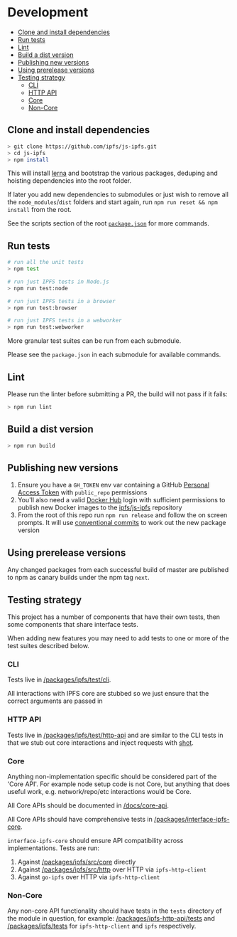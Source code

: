 # Development <!-- omit in toc -->

- [Clone and install dependencies](#clone-and-install-dependencies)
- [Run tests](#run-tests)
- [Lint](#lint)
- [Build a dist version](#build-a-dist-version)
- [Publishing new versions](#publishing-new-versions)
- [Using prerelease versions](#using-prerelease-versions)
- [Testing strategy](#testing-strategy)
  - [CLI](#cli)
  - [HTTP API](#http-api)
  - [Core](#core)
  - [Non-Core](#non-core)

## Clone and install dependencies

```sh
> git clone https://github.com/ipfs/js-ipfs.git
> cd js-ipfs
> npm install
```

This will install [lerna](https://www.npmjs.com/package/lerna) and bootstrap the various packages, deduping and hoisting dependencies into the root folder.

If later you add new dependencies to submodules or just wish to remove all the `node_modules`/`dist` folders and start again, run `npm run reset && npm install` from the root.

See the scripts section of the root [`package.json`](./package.json) for more commands.

## Run tests

```sh
# run all the unit tests
> npm test

# run just IPFS tests in Node.js
> npm run test:node

# run just IPFS tests in a browser
> npm run test:browser

# run just IPFS tests in a webworker
> npm run test:webworker
```

More granular test suites can be run from each submodule.

Please see the `package.json` in each submodule for available commands.

## Lint

Please run the linter before submitting a PR, the build will not pass if it fails:

```sh
> npm run lint
```

## Build a dist version

```sh
> npm run build
```

## Publishing new versions

1. Ensure you have a `GH_TOKEN` env var containing a GitHub [Personal Access Token](https://github.com/settings/tokens) with `public_repo` permissions
2. You'll also need a valid [Docker Hub](https://hub.docker.com) login with sufficient permissions to publish new Docker images to the [ipfs/js-ipfs](https://hub.docker.com/repository/docker/ipfs/js-ipfs) repository
3. From the root of this repo run `npm run release` and follow the on screen prompts.  It will use [conventional commits](https://www.conventionalcommits.org) to work out the new package version

## Using prerelease versions

Any changed packages from each successful build of master are published to npm as canary builds under the npm tag `next`.

## Testing strategy

This project has a number of components that have their own tests, then some components that share interface tests.

When adding new features you may need to add tests to one or more of the test suites described below.

### CLI

Tests live in [/packages/ipfs/test/cli](https://github.com/ipfs/js-ipfs/tree/master/packages/ipfs/test/cli).

All interactions with IPFS core are stubbed so we just ensure that the correct arguments are passed in

### HTTP API

Tests live in [/packages/ipfs/test/http-api](https://github.com/ipfs/js-ipfs/tree/master/packages/ipfs/test/http-api) and are similar to the CLI tests in that we stub out core interactions and inject requests with [shot](https://www.npmjs.com/package/@hapi/shot).

### Core

Anything non-implementation specific should be considered part of the 'Core API'.  For example node setup code is not Core, but anything that does useful work, e.g. network/repo/etc interactions would be Core.

All Core APIs should be documented in [/docs/core-api](https://github.com/ipfs/js-ipfs/tree/master/docs/core-api).

All Core APIs should have comprehensive tests in [/packages/interface-ipfs-core](https://github.com/ipfs/js-ipfs/tree/master/packages/interface-ipfs-core).

`interface-ipfs-core` should ensure API compatibility across implementations. Tests are run:

1. Against [/packages/ipfs/src/core](https://github.com/ipfs/js-ipfs/tree/master/packages/ipfs/src/core) directly
1. Against [/packages/ipfs/src/http](https://github.com/ipfs/js-ipfs/tree/master/packages/ipfs/src/http) over HTTP via `ipfs-http-client`
1. Against `go-ipfs` over HTTP via `ipfs-http-client`

### Non-Core

Any non-core API functionality should have tests in the `tests` directory of the module in question, for example: [/packages/ipfs-http-api/tests](https://github.com/ipfs/js-ipfs/tree/master/packages/ipfs-http-client/test) and [/packages/ipfs/tests](https://github.com/ipfs/js-ipfs/tree/master/packages/ipfs/test) for `ipfs-http-client` and `ipfs` respectively.
